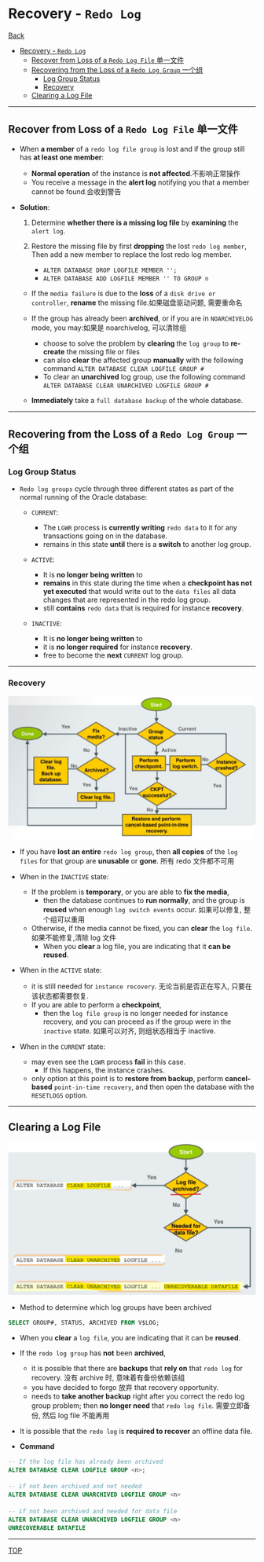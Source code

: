 # Recovery - `Redo Log`

[Back](../../index.md)

- [Recovery - `Redo Log`](#recovery---redo-log)
  - [Recover from Loss of a `Redo Log File` 单一文件](#recover-from-loss-of-a-redo-log-file-单一文件)
  - [Recovering from the Loss of a `Redo Log Group` 一个组](#recovering-from-the-loss-of-a-redo-log-group-一个组)
    - [Log Group Status](#log-group-status)
    - [Recovery](#recovery)
  - [Clearing a Log File](#clearing-a-log-file)

---

## Recover from Loss of a `Redo Log File` 单一文件

- When **a member** of a `redo log file group` is lost and if the group still has **at least one member**:

  - **Normal operation** of the instance is **not affected**.不影响正常操作
  - You receive a message in the **alert log** notifying you that a member cannot be found.会收到警告

- **Solution**:

  1. Determine **whether there is a missing log file** by **examining** the `alert log`.
  2. Restore the missing file by first **dropping** the lost `redo log member`, Then add a new member to replace the lost redo log member.

     - `ALTER DATABASE DROP LOGFILE MEMBER '';`
     - `ALTER DATABASE ADD LOGFILE MEMBER '' TO GROUP n`

  - If the `media failure` is due to the **loss** of a `disk drive or controller`, **rename** the missing file.如果磁盘驱动问题, 需要重命名
  - If the group has already been **archived**, or if you are in `NOARCHIVELOG` mode, you may:如果是 noarchivelog, 可以清除组

    - choose to solve the problem by **clearing** the `log group` to **re-create** the missing file or files
    - can also **clear** the affected group **manually** with the following command `ALTER DATABASE CLEAR LOGFILE GROUP #`
    - To clear an **unarchived** log group, use the following command `ALTER DATABASE CLEAR UNARCHIVED LOGFILE GROUP #`

  - **Immediately** take a `full database backup` of the whole database.

---

## Recovering from the Loss of a `Redo Log Group` 一个组

### Log Group Status

- `Redo log groups` cycle through three different states as part of the normal running of the Oracle database:

  - `CURRENT`:

    - The `LGWR` process is **currently writing** `redo data` to it for any transactions going on in the database.
    - remains in this state **until** there is a **switch** to another log group.

  - `ACTIVE`:

    - It is **no longer being written** to
    - **remains** in this state during the time when a **checkpoint has not yet executed** that would write out to the `data files` all data changes that are represented in the redo log group.
    - still **contains** `redo data` that is required for instance **recovery**.

  - `INACTIVE`:
    - It is **no longer being written** to
    - it is **no longer required** for instance **recovery**.
    - free to become the **next** `CURRENT` log group.

---

### Recovery

![diagram_redolog_group](./pic/diagram_redolog_group01.png)

- If you have **lost an entire** `redo log group`, then **all copies** of the `log files` for that group are **unusable** or **gone**. 所有 redo 文件都不可用

- When in the `INACTIVE` state:

  - If the problem is **temporary**, or you are able to **fix the media**,
    - then the database continues to **run normally**, and the group is **reused** when enough `log switch events` occur. 如果可以修复, 整个组可以重用
  - Otherwise, if the media cannot be fixed, you can **clear** the `log file`.如果不能修复,清除 log 文件
    - When you **clear** a log file, you are indicating that it **can be reused**.

- When in the `ACTIVE` state:

  - it is still needed for `instance recovery`. 无论当前是否正在写入, 只要在该状态都需要恢复.
  - If you are able to perform a **checkpoint**,
    - then the `log file group` is no longer needed for instance recovery, and you can proceed as if the group were in the `inactive` state. 如果可以对齐, 则组状态相当于 inactive.

- When in the `CURRENT` state:
  - may even see the `LGWR` process **fail** in this case.
    - If this happens, the instance crashes.
  - only option at this point is to **restore from backup**, perform **cancel-based** `point-in-time recovery`, and then open the database with the `RESETLOGS` option.

---

## Clearing a Log File

![diagram_clear_redolog](./pic/diagram_clear_redolog01.png)

- Method to determine which log groups have been archived

```sql
SELECT GROUP#, STATUS, ARCHIVED FROM V$LOG;
```

- When you **clear** a `log file`, you are indicating that it can be **reused**.

- If the `redo log group` has **not** been **archived**,

  - it is possible that there are **backups** that **rely on** that `redo log` for recovery. 没有 archive 时, 意味着有备份依赖该组
  - you have decided to forgo 放弃 that recovery opportunity.
  - needs to **take another backup** right after you correct the redo log group problem; then **no longer need** that `redo log file`. 需要立即备份, 然后 log file 不能再用

- It is possible that the `redo log` is **required to recover** an offline data file.

- **Command**

```sql
-- If the log file has already been archived
ALTER DATABASE CLEAR LOGFILE GROUP <n>;

-- if not been archived and not needed
ALTER DATABASE CLEAR UNARCHIVED LOGFILE GROUP <n>

-- if not been archived and needed for data file
ALTER DATABASE CLEAR UNARCHIVED LOGFILE GROUP <n>
UNRECOVERABLE DATAFILE
```

---

[TOP](#recovery---redo-log)
